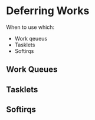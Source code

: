 # Deferring Works

When to use which:

* Work qeueus
* Tasklets
* Softirqs

## Work Queues

## Tasklets

## Softirqs
